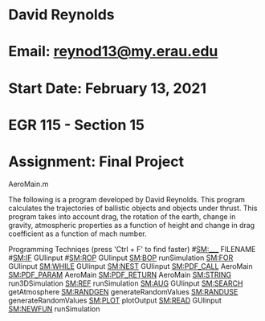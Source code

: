 # David Reynolds
# Email: reynod13@my.erau.edu
# Start Date: February 13, 2021
# EGR 115 - Section 15 
# Assignment: Final Project

 AeroMain.m

 The following is a program developed by David Reynolds. This program
 calculates the trajectories of ballistic objects and objects under thrust.
 This program takes into account drag, the rotation of the earth, change 
 in gravity, atmospheric properties as a function of height and change in
 drag coefficient as a function of mach number.
 
 Programming Techniqes (press 'Ctrl + F' to find faster)
#<SM:___>			FILENAME
#<SM:IF>			GUIinput
#<SM:ROP>			GUIinput
<SM:BOP>			runSimulation
<SM:FOR>			GUIinput
<SM:WHILE>			GUIinput
<SM:NEST>			GUIinput
<SM:PDF_CALL>		AeroMain
<SM:PDF_PARAM>		AeroMain
<SM:PDF_RETURN>	AeroMain
<SM:STRING>		run3DSimulation
<SM:REF>			runSimulation
<SM:AUG>			GUIinput
<SM:SEARCH>		getAtmosphere
<SM:RANDGEN>		generateRandomValues
<SM:RANDUSE>		generateRandomValues
<SM:PLOT>			plotOutput
<SM:READ>			GUIinput
<SM:NEWFUN>		runSimulation

